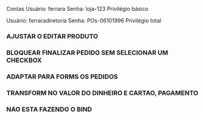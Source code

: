 Contas
Usuário: ferrara
Senha: loja-123
Privilégio básico

Usuário: ferraradiretoria
Senha: POs-06101996
Privilégio total


### AJUSTAR O EDITAR PRODUTO
### BLOQUEAR FINALIZAR PEDIDO SEM SELECIONAR UM CHECKBOX
### ADAPTAR PARA FORMS OS PEDIDOS
### TRANSFORM NO VALOR DO DINHEIRO E CARTAO, PAGAMENTO
### NAO ESTA FAZENDO O BIND
